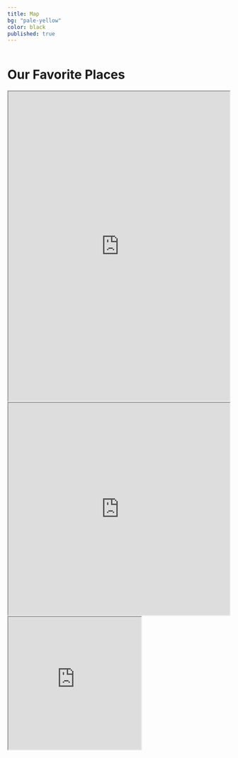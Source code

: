 ```yaml
---
title: Map
bg: "pale-yellow"
color: black
published: true
---
```

<div class="row">
    <div class="large-12 small-12 medium-12 columns">
      <h1>Our Favorite Places</h1>
    </div>
    <div class="large-10 large-centered hide-for-small hide-for-medium columns favorites">
      <iframe src="https://www.google.com/maps/d/u/0/embed?mid=z9RXFm1tmWL0.kajiQ9CD5p1M" width="1004" height="700"></iframe>
    </div>
</div>
<div class="row">
    <div class="show-for-medium medium-10 medium-centered  end columns favorites">
      <iframe src="https://www.google.com/maps/d/u/0/embed?mid=z9RXFm1tmWL0.kajiQ9CD5p1M" width="602" height="480"></iframe>
    </div>
</div>
<div class="row">
    <div class="hide-for-medium-up small-11 small-centered columns favorites">
      <iframe src="https://www.google.com/maps/d/u/0/embed?mid=z9RXFm1tmWL0.kajiQ9CD5p1M" width="300" height="300"></iframe>
    </div>
</div>